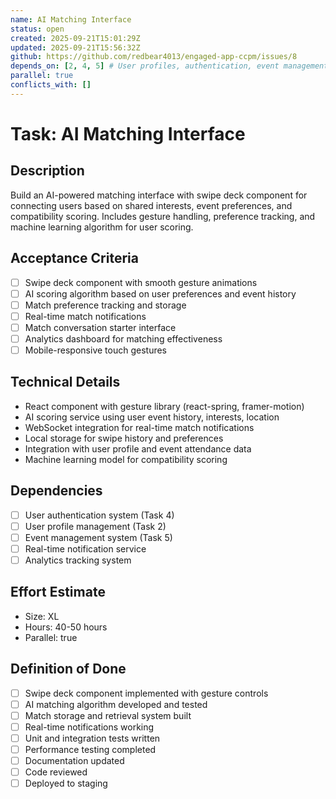 ```yaml
---
name: AI Matching Interface
status: open
created: 2025-09-21T15:01:29Z
updated: 2025-09-21T15:56:32Z
github: https://github.com/redbear4013/engaged-app-ccpm/issues/8
depends_on: [2, 4, 5] # User profiles, authentication, event management
parallel: true
conflicts_with: []
---
```


# Task: AI Matching Interface

## Description

Build an AI-powered matching interface with swipe deck component for connecting users based on shared interests, event preferences, and compatibility scoring. Includes gesture handling, preference tracking, and machine learning algorithm for user scoring.

## Acceptance Criteria

- [ ] Swipe deck component with smooth gesture animations
- [ ] AI scoring algorithm based on user preferences and event history
- [ ] Match preference tracking and storage
- [ ] Real-time match notifications
- [ ] Match conversation starter interface
- [ ] Analytics dashboard for matching effectiveness
- [ ] Mobile-responsive touch gestures

## Technical Details

- React component with gesture library (react-spring, framer-motion)
- AI scoring service using user event history, interests, location
- WebSocket integration for real-time match notifications
- Local storage for swipe history and preferences
- Integration with user profile and event attendance data
- Machine learning model for compatibility scoring

## Dependencies

- [ ] User authentication system (Task 4)
- [ ] User profile management (Task 2)
- [ ] Event management system (Task 5)
- [ ] Real-time notification service
- [ ] Analytics tracking system

## Effort Estimate

- Size: XL
- Hours: 40-50 hours
- Parallel: true

## Definition of Done

- [ ] Swipe deck component implemented with gesture controls
- [ ] AI matching algorithm developed and tested
- [ ] Match storage and retrieval system built
- [ ] Real-time notifications working
- [ ] Unit and integration tests written
- [ ] Performance testing completed
- [ ] Documentation updated
- [ ] Code reviewed
- [ ] Deployed to staging

